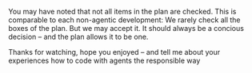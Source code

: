 You may have noted that not all items in the plan are checked. This is comparable to each non-agentic development: We rarely check all the boxes of the plan. But we may accept it. It should always be a concious decision – and the plan allows it to be one.


Thanks for watching, hope you enjoyed – and tell me about your experiences how to code with agents the responsible way